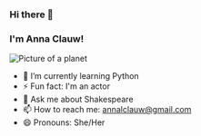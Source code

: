 ### Hi there 👋
### I'm Anna Clauw!
<picture>
 <source media="(prefers-color-scheme: dark)" srcset="https://en.wikipedia.org/wiki/Moon#/media/File:FullMoon2010.jpg">
 <source media="(prefers-color-scheme: light)" srcset="">
 <img alt="Picture of a planet" src="https://www.flickr.com/photos/donkeyhotey/5679642883">
</picture>


- 🌱 I’m currently learning Python
- ⚡ Fun fact: I'm an actor
- 💬 Ask me about Shakespeare
- 📫 How to reach me: annalclauw@gmail.com
- 😄 Pronouns: She/Her


